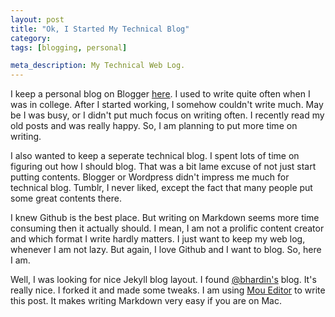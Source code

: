 ```yaml
---
layout: post
title: "Ok, I Started My Technical Blog"
category:
tags: [blogging, personal]

meta_description: My Technical Web Log.
---
```


I keep a personal blog on Blogger [here](http://narkumar.blogspot.in/). I used to write quite often when I was in college. After I started working, I somehow couldn't write much. May be I was busy, or I didn't put much focus on writing often. I recently read my old posts and was really happy. So, I am planning to put more time on writing.

I also wanted to keep a seperate technical blog. I spent lots of time on figuring out how I should blog. That was a bit lame excuse of not just start putting contents. Blogger or Wordpress didn't impress me much for technical blog. Tumblr, I never liked, except the fact that many people put some great contents there.

I knew Github is the best place. But writing on Markdown seems more time consuming then it actually should. I mean, I am not a prolific content creator and which format I write hardly matters. I just want to keep my web log, whenever I am not lazy. But again, I love Github and I want to blog. So, here I am.

Well, I was looking for nice Jekyll blog layout. I found  [@bhardin's](http://github.com/bhardin) blog. It's really nice. I forked it and made some tweaks. I am using [Mou Editor](http://mouapp.com/) to write this post. It makes writing Markdown very easy if you are on Mac.